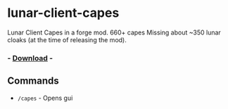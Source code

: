 # lunar-client-capes
Lunar Client Capes in a forge mod.
660+ capes
Missing about ~350 lunar cloaks (at the time of releasing the mod). 

### - [Download](https://github.com/TheExploration/lunar-client-capes/releases/download/1.0/Lunar.Quick.Capes.jar) -


## Commands

- `/capes` - Opens gui
